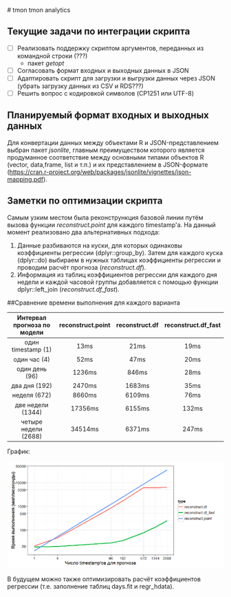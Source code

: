 ﻿﻿# tmon
tmon analytics

## Текущие задачи по интеграции скрипта

- [ ] Реализовать поддержку скриптом аргументов, переданных из командной строки (???)
  - пакет *getopt*
- [ ] Согласовать формат входных и выходных данных в JSON
- [ ] Адаптировать скрипт для загрузки и выгрузки данных через JSON (убрать загрузку данных из CSV и RDS???)
- [ ] Решить вопрос с кодировкой символов (CP1251 или UTF-8)

## Планируемый формат входных и выходных данных
Для конвертации данных между объектами R и JSON-представлением выбран пакет *jsonlite*, главным преимуществом которого является продуманное соответствие между основными типами объектов R (vector, data,frame, list и т.п.) и их представлением в JSON-формате (https://cran.r-project.org/web/packages/jsonlite/vignettes/json-mapping.pdf).

## Заметки по оптимизации скрипта
Самым узким местом была реконстрункция базовой линии путём вызова функции *reconstruct.point* для каждого timestamp'a. На данный момент реализовано два альтернативных подхода:
1. Данные разбиваются на куски, для которых одинаковы коэффициенты регрессии (dplyr::group_by). Затем для каждого куска (dplyr::do) выбираем в нужных таблицах коэффициенты регрессии и проводим расчёт прогноза (*reconstruct.df*).
2. Информация из таблиц коэффициентов регрессии для каждого дня недели и каждой часовой группы добавляется с помощью функции dplyr::left_join (*reconstruct.df_fast*).

##Сравнение времени выполнения для каждого варианта

| Интервал прогноза по модели | reconstruct.point | reconstruct.df | reconstruct.df_fast |
|:---------------------------:|:-----------------:|:--------------:|:-------------------:|
|      один timestamp (1)     |        13ms       |      21ms      |         19ms        |
|         один час (4)        |        52ms       |      47ms      |         20ms        |
|        один день (96)       |       1236ms      |      846ms     |         28ms        |
|         два дня (192)       |       2470ms      |     1683ms     |         35ms        |
|         неделя (672)        |       8660ms      |     6109ms     |         76ms        |
|      две недели (1344)      |      17356ms      |     6155ms     |        132ms        |
|     четыре недели (2688)    |      34514ms      |     6371ms     |        247ms        |

График:

![](https://github.com/iMissile/tmon/blob/master/images/Reconstruct_optimized.png)

В будущем можно также оптимизировать расчёт коэффициентов регрессии (т.е. заполнение таблиц days.fit и regr_hdata).
